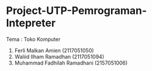 # Project-UTP-Pemrograman-Intepreter

Tema : Toko Komputer

1. Ferli Malkan Amien (2117051050) 
2. Waliid Ilham Ramadhan (2117051094) 
3. Muhammad Fadhilah Ramadhani (2157051006)
